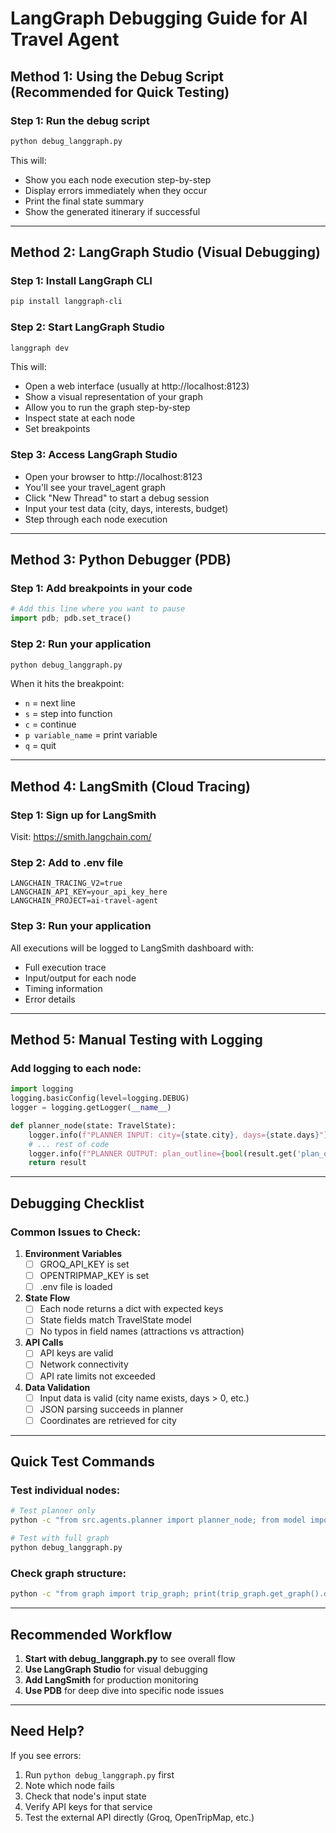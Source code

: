 # LangGraph Debugging Guide for AI Travel Agent

## Method 1: Using the Debug Script (Recommended for Quick Testing)

### Step 1: Run the debug script
```bash
python debug_langgraph.py
```

This will:
- Show you each node execution step-by-step
- Display errors immediately when they occur
- Print the final state summary
- Show the generated itinerary if successful

---

## Method 2: LangGraph Studio (Visual Debugging)

### Step 1: Install LangGraph CLI
```bash
pip install langgraph-cli
```

### Step 2: Start LangGraph Studio
```bash
langgraph dev
```

This will:
- Open a web interface (usually at http://localhost:8123)
- Show a visual representation of your graph
- Allow you to run the graph step-by-step
- Inspect state at each node
- Set breakpoints

### Step 3: Access LangGraph Studio
- Open your browser to http://localhost:8123
- You'll see your travel_agent graph
- Click "New Thread" to start a debug session
- Input your test data (city, days, interests, budget)
- Step through each node execution

---

## Method 3: Python Debugger (PDB)

### Step 1: Add breakpoints in your code
```python
# Add this line where you want to pause
import pdb; pdb.set_trace()
```

### Step 2: Run your application
```bash
python debug_langgraph.py
```

When it hits the breakpoint:
- `n` = next line
- `s` = step into function
- `c` = continue
- `p variable_name` = print variable
- `q` = quit

---

## Method 4: LangSmith (Cloud Tracing)

### Step 1: Sign up for LangSmith
Visit: https://smith.langchain.com/

### Step 2: Add to .env file
```
LANGCHAIN_TRACING_V2=true
LANGCHAIN_API_KEY=your_api_key_here
LANGCHAIN_PROJECT=ai-travel-agent
```

### Step 3: Run your application
All executions will be logged to LangSmith dashboard with:
- Full execution trace
- Input/output for each node
- Timing information
- Error details

---

## Method 5: Manual Testing with Logging

### Add logging to each node:

```python
import logging
logging.basicConfig(level=logging.DEBUG)
logger = logging.getLogger(__name__)

def planner_node(state: TravelState):
    logger.info(f"PLANNER INPUT: city={state.city}, days={state.days}")
    # ... rest of code
    logger.info(f"PLANNER OUTPUT: plan_outline={bool(result.get('plan_outline'))}")
    return result
```

---

## Debugging Checklist

### Common Issues to Check:

1. **Environment Variables**
   - [ ] GROQ_API_KEY is set
   - [ ] OPENTRIPMAP_KEY is set
   - [ ] .env file is loaded

2. **State Flow**
   - [ ] Each node returns a dict with expected keys
   - [ ] State fields match TravelState model
   - [ ] No typos in field names (attractions vs attraction)

3. **API Calls**
   - [ ] API keys are valid
   - [ ] Network connectivity
   - [ ] API rate limits not exceeded

4. **Data Validation**
   - [ ] Input data is valid (city name exists, days > 0, etc.)
   - [ ] JSON parsing succeeds in planner
   - [ ] Coordinates are retrieved for city

---

## Quick Test Commands

### Test individual nodes:
```bash
# Test planner only
python -c "from src.agents.planner import planner_node; from model import TravelState; state = TravelState(city='Paris', days=2, interests=['culture'], budget='medium'); print(planner_node(state))"

# Test with full graph
python debug_langgraph.py
```

### Check graph structure:
```bash
python -c "from graph import trip_graph; print(trip_graph.get_graph().draw_ascii())"
```

---

## Recommended Workflow

1. **Start with debug_langgraph.py** to see overall flow
2. **Use LangGraph Studio** for visual debugging
3. **Add LangSmith** for production monitoring
4. **Use PDB** for deep dive into specific node issues

---

## Need Help?

If you see errors:
1. Run `python debug_langgraph.py` first
2. Note which node fails
3. Check that node's input state
4. Verify API keys for that service
5. Test the external API directly (Groq, OpenTripMap, etc.)
